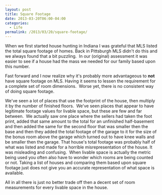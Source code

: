 ```yaml
---
layout: post
title: Square Footage
date: 2013-03-20T06:00-04:00
categories:
  - Life
permalink: /2013/03/20/square-footage/
---
```

When we first started house hunting in Indiana I was grateful that MLS listed the total square footage of homes. Back in Pittsburgh MLS didn't do this and we always found that a bit puzzling.  In our (original) assessment it was easier to see if a house had the mass we needed for our family based upon this number.

Fast forward and I now realize why it's probably more advantageous to **not** have square footage on MLS. Having it seems to lessen the requirement for a complete set of room dimensions.  Worse yet, there is no consistent way of doing square footage.

We've seen a lot of places that use the footprint of the house, then multiply it by the number of finished floors.  We've seen places that appear to have legitimate footage values for livable space, but these are few and far between.  We actually saw one place where the sellers had taken the foot print, added that same amount to the total for an unfinished half-basement and then added the same for the second floor that was smaller then the base and then they added the total footage of the garage to it for the size of the bonus room above the garage which turned out to have knee walls and be smaller then the garage. That house's total footage was probably half of what was listed and made for a horrible misrepresentation of the house. It was misleading and confusing.  When livable space is actually the metric being used you often also have to wonder which rooms are being counted or not. Taking a list of houses and comparing them based upon square footage just does not give you an accurate representation of what space is available.

All in all there is just no better trade off then a decent set of room measurements for every livable space in the house.

